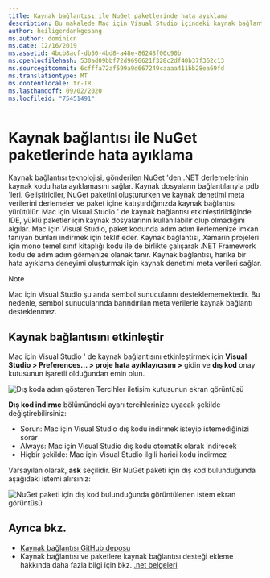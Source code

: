 ```yaml
---
title: Kaynak bağlantısı ile NuGet paketlerinde hata ayıklama
description: Bu makalede Mac için Visual Studio içindeki kaynak bağlantısı özelliği açıklanır.
author: heiligerdankgesang
ms.author: dominicn
ms.date: 12/16/2019
ms.assetid: 4bcb8acf-db50-4bd8-a48e-86248f00c90b
ms.openlocfilehash: 530ad09bbf72d9696621f328c2df40b37f362c13
ms.sourcegitcommit: 6cfffa72af599a9d667249caaaa411bb28ea69fd
ms.translationtype: MT
ms.contentlocale: tr-TR
ms.lasthandoff: 09/02/2020
ms.locfileid: "75451491"
---
```

# <a name="debugging-into-nuget-packages-with-source-link"></a>Kaynak bağlantısı ile NuGet paketlerinde hata ayıklama

Kaynak bağlantısı teknolojisi, gönderilen NuGet 'den .NET derlemelerinin kaynak kodu hata ayıklamasını sağlar. Kaynak dosyaların bağlantılarıyla pdb 'leri. Geliştiriciler, NuGet paketini oluştururken ve kaynak denetimi meta verilerini derlemeler ve paket içine katıştırdığınızda kaynak bağlantısı yürütülür. Mac için Visual Studio ' de kaynak bağlantısı etkinleştirildiğinde IDE, yüklü paketler için kaynak dosyalarının kullanılabilir olup olmadığını algılar. Mac için Visual Studio, paket kodunda adım adım ilerlemenize imkan tanıyan bunları indirmek için teklif eder. Kaynak bağlantısı, Xamarin projeleri için mono temel sınıf kitaplığı kodu ile de birlikte çalışarak .NET Framework kodu de adım adım görmenize olanak tanır. Kaynak bağlantısı, harika bir hata ayıklama deneyimi oluşturmak için kaynak denetimi meta verileri sağlar.

> [!NOTE]
> Mac için Visual Studio şu anda sembol sunucularını desteklememektedir. Bu nedenle, sembol sunucularında barındırılan meta verilerle kaynak bağlantı desteklenmez.

## <a name="enable-source-link"></a>Kaynak bağlantısını etkinleştir

Mac için Visual Studio ' de kaynak bağlantısını etkinleştirmek için **Visual Studio > Preferences... > proje hata ayıklayıcısını >** gidin ve **dış kod** onay kutusunun işaretli olduğundan emin olun.

![Dış koda adım gösteren Tercihler iletişim kutusunun ekran görüntüsü](media/source-link1.png)

**Dış kod indirme** bölümündeki ayarı tercihlerinize uyacak şekilde değiştirebilirsiniz:
* Sorun: Mac için Visual Studio dış kodu indirmek isteyip istemediğinizi sorar
* Always: Mac için Visual Studio dış kodu otomatik olarak indirecek
* Hiçbir şekilde: Mac için Visual Studio ilgili harici kodu indirmez

Varsayılan olarak, **ask** seçilidir. Bir NuGet paketi için dış kod bulunduğunda aşağıdaki istemi alırsınız:

![NuGet paketi için dış kod bulunduğunda görüntülenen istem ekran görüntüsü](media/source-link2.png)


## <a name="see-also"></a>Ayrıca bkz.

- [Kaynak bağlantısı GitHub deposu](https://github.com/dotnet/sourcelink/blob/master/README.md)
- Kaynak bağlantısı ve paketlere kaynak bağlantısı desteği ekleme hakkında daha fazla bilgi için bkz. [.net belgeleri](https://docs.microsoft.com/dotnet/standard/library-guidance/sourcelink)
